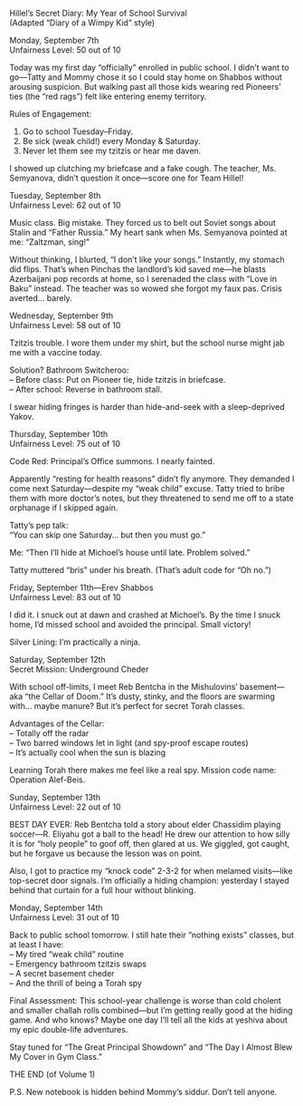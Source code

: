 Hillel’s Secret Diary: My Year of School Survival  
(Adapted “Diary of a Wimpy Kid” style)

Monday, September 7th  
Unfairness Level: 50 out of 10  

Today was my first day “officially” enrolled in public school. I didn’t want to go—Tatty and Mommy chose it so I could stay home on Shabbos without arousing suspicion. But walking past all those kids wearing red Pioneers’ ties (the “red rags”) felt like entering enemy territory.  

Rules of Engagement:  
1. Go to school Tuesday–Friday.  
2. Be sick (weak child!) every Monday & Saturday.  
3. Never let them see my tzitzis or hear me daven.  

I showed up clutching my briefcase and a fake cough. The teacher, Ms. Semyanova, didn’t question it once—score one for Team Hillel!

Tuesday, September 8th  
Unfairness Level: 62 out of 10  

Music class. Big mistake. They forced us to belt out Soviet songs about Stalin and “Father Russia.” My heart sank when Ms. Semyanova pointed at me: “Zaltzman, sing!”  

Without thinking, I blurted, “I don’t like your songs.” Instantly, my stomach did flips. That’s when Pinchas the landlord’s kid saved me—he blasts Azerbaijani pop records at home, so I serenaded the class with “Love in Baku” instead. The teacher was so wowed she forgot my faux pas. Crisis averted… barely.

Wednesday, September 9th  
Unfairness Level: 58 out of 10  

Tzitzis trouble. I wore them under my shirt, but the school nurse might jab me with a vaccine today.  

Solution? Bathroom Switcheroo:  
– Before class: Put on Pioneer tie, hide tzitzis in briefcase.  
– After school: Reverse in bathroom stall.  

I swear hiding fringes is harder than hide-and-seek with a sleep-deprived Yakov.  

Thursday, September 10th  
Unfairness Level: 75 out of 10  

Code Red: Principal’s Office summons. I nearly fainted.  

Apparently “resting for health reasons” didn’t fly anymore. They demanded I come next Saturday—despite my “weak child” excuse. Tatty tried to bribe them with more doctor’s notes, but they threatened to send me off to a state orphanage if I skipped again.  

Tatty’s pep talk:  
“You can skip one Saturday… but then you must go.”  

Me: “Then I’ll hide at Michoel’s house until late. Problem solved.”  

Tatty muttered “bris” under his breath. (That’s adult code for “Oh no.”)

Friday, September 11th—Erev Shabbos  
Unfairness Level: 83 out of 10  

I did it. I snuck out at dawn and crashed at Michoel’s. By the time I snuck home, I’d missed school and avoided the principal. Small victory!  

Silver Lining: I’m practically a ninja.

Saturday, September 12th  
Secret Mission: Underground Cheder  

With school off-limits, I meet Reb Bentcha in the Mishulovins’ basement—aka “the Cellar of Doom.” It’s dusty, stinky, and the floors are swarming with… maybe manure? But it’s perfect for secret Torah classes.  

Advantages of the Cellar:  
– Totally off the radar  
– Two barred windows let in light (and spy-proof escape routes)  
– It’s actually cool when the sun is blazing  

Learning Torah there makes me feel like a real spy. Mission code name: Operation Alef-Beis.

Sunday, September 13th  
Unfairness Level: 22 out of 10  

BEST DAY EVER: Reb Bentcha told a story about elder Chassidim playing soccer—R. Eliyahu got a ball to the head! He drew our attention to how silly it is for “holy people” to goof off, then glared at us. We giggled, got caught, but he forgave us because the lesson was on point.  

Also, I got to practice my “knock code” 2-3-2 for when melamed visits—like top-secret door signals. I’m officially a hiding champion: yesterday I stayed behind that curtain for a full hour without blinking.  

Monday, September 14th  
Unfairness Level: 31 out of 10  

Back to public school tomorrow. I still hate their “nothing exists” classes, but at least I have:  
– My tired “weak child” routine  
– Emergency bathroom tzitzis swaps  
– A secret basement cheder  
– And the thrill of being a Torah spy  

Final Assessment: This school-year challenge is worse than cold cholent and smaller challah rolls combined—but I’m getting really good at the hiding game. And who knows? Maybe one day I’ll tell all the kids at yeshiva about my epic double-life adventures.  

Stay tuned for “The Great Principal Showdown” and “The Day I Almost Blew My Cover in Gym Class.”  

THE END (of Volume 1)  

P.S. New notebook is hidden behind Mommy’s siddur. Don’t tell anyone.  
